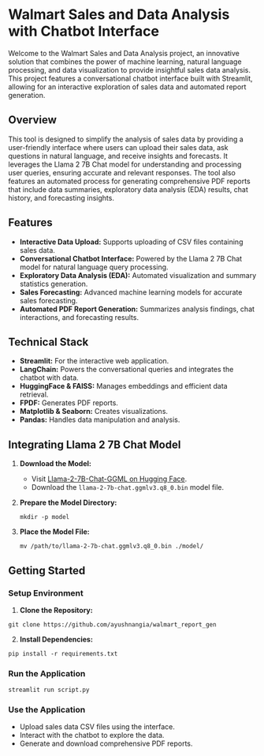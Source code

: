 # Walmart Sales and Data Analysis with Chatbot Interface

Welcome to the Walmart Sales and Data Analysis project, an innovative solution that combines the power of machine learning, natural language processing, and data visualization to provide insightful sales data analysis. This project features a conversational chatbot interface built with Streamlit, allowing for an interactive exploration of sales data and automated report generation.

## Overview

This tool is designed to simplify the analysis of sales data by providing a user-friendly interface where users can upload their sales data, ask questions in natural language, and receive insights and forecasts. It leverages the Llama 2 7B Chat model for understanding and processing user queries, ensuring accurate and relevant responses. The tool also features an automated process for generating comprehensive PDF reports that include data summaries, exploratory data analysis (EDA) results, chat history, and forecasting insights.

## Features

- **Interactive Data Upload:** Supports uploading of CSV files containing sales data.
- **Conversational Chatbot Interface:** Powered by the Llama 2 7B Chat model for natural language query processing.
- **Exploratory Data Analysis (EDA):** Automated visualization and summary statistics generation.
- **Sales Forecasting:** Advanced machine learning models for accurate sales forecasting.
- **Automated PDF Report Generation:** Summarizes analysis findings, chat interactions, and forecasting results.

## Technical Stack

- **Streamlit:** For the interactive web application.
- **LangChain:** Powers the conversational queries and integrates the chatbot with data.
- **HuggingFace & FAISS:** Manages embeddings and efficient data retrieval.
- **FPDF:** Generates PDF reports.
- **Matplotlib & Seaborn:** Creates visualizations.
- **Pandas:** Handles data manipulation and analysis.

## Integrating Llama 2 7B Chat Model

1. **Download the Model:**
   - Visit [Llama-2-7B-Chat-GGML on Hugging Face](https://huggingface.co/TheBloke/Llama-2-7B-Chat-GGML).
   - Download the `llama-2-7b-chat.ggmlv3.q8_0.bin` model file.

2. **Prepare the Model Directory:**
   ```
   mkdir -p model
   ```

3. **Place the Model File:**
   ```
   mv /path/to/llama-2-7b-chat.ggmlv3.q8_0.bin ./model/
   ```

## Getting Started

### Setup Environment

1. **Clone the Repository:**
```
git clone https://github.com/ayushnangia/walmart_report_gen
```

2. **Install Dependencies:**
```
pip install -r requirements.txt
```

### Run the Application

```
streamlit run script.py
```

### Use the Application

- Upload sales data CSV files using the interface.
- Interact with the chatbot to explore the data.
- Generate and download comprehensive PDF reports.

